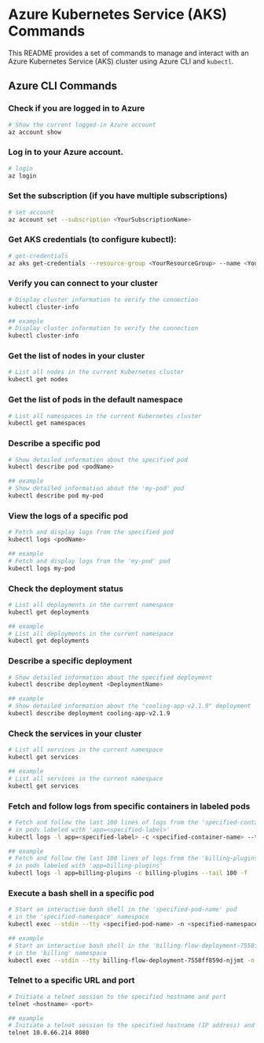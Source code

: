 # Azure Kubernetes Service (AKS) Commands

This README provides a set of commands to manage and interact with an Azure Kubernetes Service (AKS) cluster using Azure CLI and `kubectl`.

## Azure CLI Commands

### Check if you are logged in to Azure
```bash
# Show the current logged-in Azure account
az account show
```

### Log in to your Azure account.
```bash
# login
az login
```

### Set the subscription (if you have multiple subscriptions)
```bash
# set account
az account set --subscription <YourSubscriptionName>
```

### Get AKS credentials (to configure kubectl):
```bash
# get-credentials
az aks get-credentials --resource-group <YourResourceGroup> --name <YourAKSName>
```

### Verify you can connect to your cluster
```bash
# Display cluster information to verify the connection
kubectl cluster-info

## example
# Display cluster information to verify the connection
kubectl cluster-info
```

### Get the list of nodes in your cluster
```bash
# List all nodes in the current Kubernetes cluster
kubectl get nodes
```

### Get the list of pods in the default namespace
```bash
# List all namespaces in the current Kubernetes cluster
kubectl get namespaces
```

### Describe a specific pod
```bash
# Show detailed information about the specified pod
kubectl describe pod <podName>

## example
# Show detailed information about the 'my-pod' pod
kubectl describe pod my-pod
```

### View the logs of a specific pod
```bash
# Fetch and display logs from the specified pod
kubectl logs <podName>

## example
# Fetch and display logs from the 'my-pod' pod
kubectl logs my-pod
```

### Check the deployment status
```bash
# List all deployments in the current namespace
kubectl get deployments

## example
# List all deployments in the current namespace
kubectl get deployments
```

### Describe a specific deployment
```bash
# Show detailed information about the specified deployment
kubectl describe deployment <DeploymentName>

## example
# Show detailed information about the "cooling-app-v2.1.9" deployment
kubectl describe deployment cooling-app-v2.1.9
```

### Check the services in your cluster
```bash
# List all services in the current namespace
kubectl get services

## example
# List all services in the current namespace
kubectl get services
```

### Fetch and follow logs from specific containers in labeled pods
```bash
# Fetch and follow the last 100 lines of logs from the 'specified-container-name' container
# in pods labeled with 'app=<specified-label>'
kubectl logs -l app=<specified-label> -c <specified-container-name> --tail 100 -f

## example
# Fetch and follow the last 100 lines of logs from the 'billing-plugins' container
# in pods labeled with 'app=billing-plugins'
kubectl logs -l app=billing-plugins -c billing-plugins --tail 100 -f
```

### Execute a bash shell in a specific pod
```bash
# Start an interactive bash shell in the 'specified-pod-name' pod
# in the 'specified-namespace' namespace
kubectl exec --stdin --tty <specified-pod-name> -n <specified-namespace> -- /bin/bash

## example
# Start an interactive bash shell in the 'billing-flow-deployment-7558ff859d-njjmt' pod
# in the 'billing' namespace
kubectl exec --stdin --tty billing-flow-deployment-7558ff859d-njjmt -n billing -- /bin/bash
````

### Telnet to a specific URL and port
```bash
# Initiate a telnet session to the specified hostname and port
telnet <hostname> <port>

## example
# Initiate a telnet session to the specified hostname (IP address) and port
telnet 10.0.66.214 8080
```

